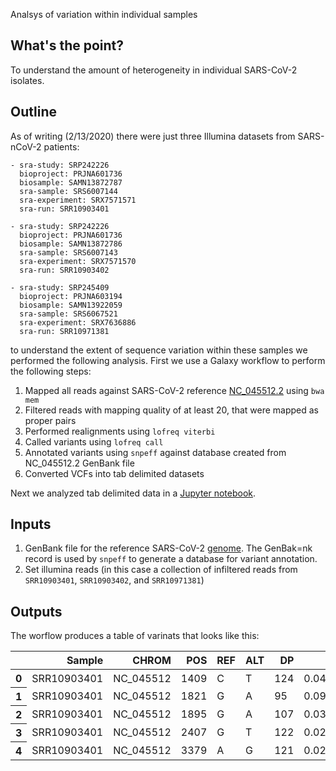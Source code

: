  Analsys of variation within individual samples

## What's the point?

To understand the amount of heterogeneity in individual SARS-CoV-2 isolates.

## Outline

As of writing (2/13/2020) there were just three Illumina datasets from SARS-nCoV-2 patients:

```
- sra-study: SRP242226
  bioproject: PRJNA601736
  biosample: SAMN13872787
  sra-sample: SRS6007144
  sra-experiment: SRX7571571
  sra-run: SRR10903401

- sra-study: SRP242226
  bioproject: PRJNA601736
  biosample: SAMN13872786
  sra-sample: SRS6007143
  sra-experiment: SRX7571570
  sra-run: SRR10903402

- sra-study: SRP245409
  bioproject: PRJNA603194
  biosample: SAMN13922059
  sra-sample: SRS6067521
  sra-experiment: SRX7636886
  sra-run: SRR10971381
 ```

to understand the extent of sequence variation within these samples we performed the following analysis. First we use a Galaxy workflow to perform the following steps:


 1. Mapped all reads against SARS-CoV-2 reference [NC_045512.2](https://www.ncbi.nlm.nih.gov/nuccore/NC_045512) using `bwa mem`
 2. Filtered reads with mapping quality of at least 20, that were mapped as proper pairs
 3. Performed realignments using `lofreq viterbi` 
 4. Called variants using `lofreq call`
 5. Annotated variants using `snpeff` against database created from NC_045512.2 GenBank file
 6. Converted VCFs into tab delimited datasets

 Next we analyzed tab delimited data in a [Jupyter notebook](variation_analysis.ipynb).

## Inputs

1. GenBank file for the reference SARS-CoV-2 [genome](https://www.ncbi.nlm.nih.gov/nuccore/NC_045512). The GenBak=nk record is used by `snpeff` to generate a database for variant annotation.
2. Set illumina reads (in this case a collection of infiltered reads from `SRR10903401`, `SRR10903402`, and `SRR10971381`)

## Outputs

The worflow produces a table of varinats that looks like this:

<div>
<table>
  <thead>
    <tr style="text-align: right;">
      <th></th>
      <th>Sample</th>
      <th>CHROM</th>
      <th>POS</th>
      <th>REF</th>
      <th>ALT</th>
      <th>DP</th>
      <th>AF</th>
      <th>SB</th>
      <th>DP4</th>
      <th>IMPACT</th>
      <th>FUNCLASS</th>
      <th>EFFECT</th>
      <th>GENE</th>
      <th>CODON</th>
    </tr>
  </thead>
  <tbody>
    <tr>
      <th>0</th>
      <td>SRR10903401</td>
      <td>NC_045512</td>
      <td>1409</td>
      <td>C</td>
      <td>T</td>
      <td>124</td>
      <td>0.040323</td>
      <td>1</td>
      <td>66,53,2,3</td>
      <td>MODERATE</td>
      <td>MISSENSE</td>
      <td>NON_SYNONYMOUS_CODING</td>
      <td>orf1ab</td>
      <td>Cat/Tat</td>
    </tr>
    <tr>
      <th>1</th>
      <td>SRR10903401</td>
      <td>NC_045512</td>
      <td>1821</td>
      <td>G</td>
      <td>A</td>
      <td>95</td>
      <td>0.094737</td>
      <td>0</td>
      <td>49,37,5,4</td>
      <td>MODERATE</td>
      <td>MISSENSE</td>
      <td>NON_SYNONYMOUS_CODING</td>
      <td>orf1ab</td>
      <td>gGt/gAt</td>
    </tr>
    <tr>
      <th>2</th>
      <td>SRR10903401</td>
      <td>NC_045512</td>
      <td>1895</td>
      <td>G</td>
      <td>A</td>
      <td>107</td>
      <td>0.037383</td>
      <td>0</td>
      <td>51,52,2,2</td>
      <td>MODERATE</td>
      <td>MISSENSE</td>
      <td>NON_SYNONYMOUS_CODING</td>
      <td>orf1ab</td>
      <td>Gta/Ata</td>
    </tr>
    <tr>
      <th>3</th>
      <td>SRR10903401</td>
      <td>NC_045512</td>
      <td>2407</td>
      <td>G</td>
      <td>T</td>
      <td>122</td>
      <td>0.024590</td>
      <td>0</td>
      <td>57,62,1,2</td>
      <td>MODERATE</td>
      <td>MISSENSE</td>
      <td>NON_SYNONYMOUS_CODING</td>
      <td>orf1ab</td>
      <td>aaG/aaT</td>
    </tr>
    <tr>
      <th>4</th>
      <td>SRR10903401</td>
      <td>NC_045512</td>
      <td>3379</td>
      <td>A</td>
      <td>G</td>
      <td>121</td>
      <td>0.024793</td>
      <td>0</td>
      <td>56,62,1,2</td>
      <td>LOW</td>
      <td>SILENT</td>
      <td>SYNONYMOUS_CODING</td>
      <td>orf1ab</td>
      <td>gtA/gtG</td>
    </tr>
  </tbody>
</table>
</div>

